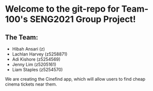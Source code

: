 # Welcome to the git-repo for Team-100's SENG2021 Group Project!

## The Team:
* Hibah Ansari (z)
* Lachlan Harvey (z5258871)
* Adi Kishore (z5254569)
* Jenny Lim (z5205161)
* Liam Staples (z5254570)

We are creating the Cinefind app, which will allow users to find cheap cinema tickets near them.
